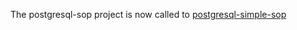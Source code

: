 The postgresql-sop project is now called to [postgresql-simple-sop](https://github.com/openbrainsrc/postgresql-simple-sop)
